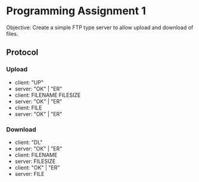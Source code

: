 # Programming Assignment 1

Objective: Create a simple FTP type server to allow upload and download of files.

## Protocol
### Upload
- client: "UP"
- server: "OK" | "ER"
- client: FILENAME FILESIZE
- server: "OK" | "ER"
- client: FILE
- server: "OK" | "ER"

### Download
- client: "DL"
- server: "OK" | "ER"
- client: FILENAME
- server: FILESIZE
- client: "OK" | "ER"
- server: FILE